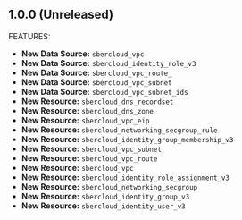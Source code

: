 ## 1.0.0 (Unreleased)

FEATURES:

* **New Data Source:** `sbercloud_vpc`
* **New Data Source:** `sbercloud_identity_role_v3`
* **New Data Source:** `sbercloud_vpc_route_`
* **New Data Source:** `sbercloud_vpc_subnet`
* **New Data Source:** `sbercloud_vpc_subnet_ids`
* **New Resource:** `sbercloud_dns_recordset`
* **New Resource:** `sbercloud_dns_zone`
* **New Resource:** `sbercloud_vpc_eip`
* **New Resource:** `sbercloud_networking_secgroup_rule`
* **New Resource:** `sbercloud_identity_group_membership_v3`
* **New Resource:** `sbercloud_vpc_subnet`
* **New Resource:** `sbercloud_vpc_route`
* **New Resource:** `sbercloud_vpc`
* **New Resource:** `sbercloud_identity_role_assignment_v3`
* **New Resource:** `sbercloud_networking_secgroup`
* **New Resource:** `sbercloud_identity_group_v3`
* **New Resource:** `sbercloud_identity_user_v3`

